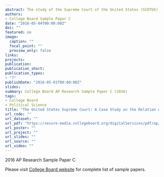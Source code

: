 ```yaml
---
abstract: The study of the Supreme Court of the United States (SCOTUS) has been both varied as well as extensive, specifically in the areas of public opinion of the Courtand compliance to the Court’s decisions. The link between judicial decision-making and public opinion is a crucial assumption that will be made in this study. This line of thinking was first advanced by Dahl's 1957 report, in which he states$\colon$ "To consider the Supreme Court of the United States strictly as a legal institution is to underestimate its significance in the American political system." In this research, I attempt to contribute to the theory that there is a level of public opinion that must be obtained in order for the Court’s decision to be complied with by examining one of the Court’s most recent, most activist, and most salient cases, *Obergefell v Hodges* (2015), through a mixed method content analysis of media coverage and comparing these results to the case’s high level of compliance. 
authors:
- College Board Sample Paper C
date: "2016-05-04T00:00:00Z"
doi: ""
featured: no
image:
  caption: ""
  focal_point: ""
  preview_only: false
links:
projects:
publication: 
publication_short:
publication_types:
- "7"
publishDate: "2016-05-01T00:00:00Z"
slides: 
summary: College Board AP Research Sample Paper C (2016)
tags:
- College Board
- Political Science
title: "The United States Supreme Court: A Case Study on the Relation of Prior Public Opinion to Compliance" 
url_code: ""
url_dataset: ""
url_pdf: "https://secure-media.collegeboard.org/digitalServices/pdf/ap/apcentral/ap16_research_high_sample_c_topic_history_humanities_.pdf"
url_poster: ""
url_project: ""
url_slides: ""
url_source: ""
url_video: ""
---
```


2016 AP Research Sample Paper C

Please visit [College Board website](https://apcentral.collegeboard.org/courses/ap-research/exam/past-exam-questions?course=ap-research) for complete list of sample papers.